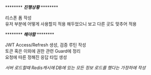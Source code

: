 ******** ***진행상황*** ********  

리스폰 폼 작성  
유저 부분에 어떻게 사용할지 적용 해두었으니 보고 다른 곳도 맞추어 적용  

******** ***해야함*** ********  

JWT Access/Refresh 생성, 검증 루틴 작성  
토큰 혹은 이외에 권한 관련 Guard에 정리  
요청에 따른 정해진 응답 타입 생성  

*서버 로드할때 Redis캐시에 DB에 있는 모든 정보 로드를 했다는 가정하에 작성*
